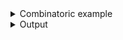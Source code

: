 <details><summary>Combinatoric example</summary>

```no_run
#[derive(Debug, Clone)]
pub struct Options {
    meal: Vec<Meal>,
    premium: bool,
}

#[derive(Debug, Clone)]
struct Meal {
    m: (),
    spicy: Option<usize>,
    drink: bool,
    dish: usize,
}

/// You can mix all sorts of things inside the adjacent group
fn meal() -> impl Parser<Meal> {
    let m = short('o')
        .long("meal")
        .help("A meal [o]rder consists of a main dish with an optional drink")
        .req_flag(());
    let spicy = long("spicy")
        .help("On a scale from 1 to a lot, how spicy do you want your meal?")
        .argument::<usize>("SPICY")
        .optional();
    let drink = long("drink")
        .help("Do you want drink with your meal?")
        .switch();
    let dish = positional::<usize>("DISH").help("Main dish number");
    construct!(Meal {
        m,
        spicy,
        drink,
        dish
    })
    .adjacent()
}

pub fn options() -> OptionParser<Options> {
    let premium = short('p')
        .long("premium")
        .help("Do you want to opt in for premium service?")
        .switch();
    let meal = meal().many();
    construct!(Options { meal, premium }).to_options()
}
```

</details>
<details><summary>Output</summary>


<div class='bpaf-doc'>
$ app --help<br>
<p><b>Usage</b>: <tt><b>app</b></tt> [<tt><b>-o</b></tt> [<tt><b>--spicy</b></tt>=<tt><i>SPICY</i></tt>] [<tt><b>--drink</b></tt>] <tt><i>DISH</i></tt>]... [<tt><b>-p</b></tt>]</p><p><div>
<b>Available options:</b></div><dl><tt><b>-o</b></tt> [<tt><b>--spicy</b></tt>=<tt><i>SPICY</i></tt>] [<tt><b>--drink</b></tt>] <tt><i>DISH</i></tt><dt><tt><b>-o</b></tt>, <tt><b>--meal</b></tt></dt>
<dd>A meal [o]rder consists of a main dish with an optional drink</dd>
<dt><tt><b>    --spicy</b></tt>=<tt><i>SPICY</i></tt></dt>
<dd>On a scale from 1 to a lot, how spicy do you want your meal?</dd>
<dt><tt><b>    --drink</b></tt></dt>
<dd>Do you want drink with your meal?</dd>
<dt><tt><i>DISH</i></tt></dt>
<dd>Main dish number</dd>
<p></p><dt><tt><b>-p</b></tt>, <tt><b>--premium</b></tt></dt>
<dd>Do you want to opt in for premium service?</dd>
<dt><tt><b>-h</b></tt>, <tt><b>--help</b></tt></dt>
<dd>Prints help information</dd>
</dl>
</p>
<style>
div.bpaf-doc {
    padding: 14px;
    background-color:var(--code-block-background-color);
    font-family: mono;
    margin-bottom: 0.75em;
}
div.bpaf-doc dt { margin-left: 1em; }
div.bpaf-doc dd { margin-left: 3em; }
div.bpaf-doc dl { margin-top: 0; padding-left: 1em; }
div.bpaf-doc  { padding-left: 1em; }
</style>
</div>


Let's start simple - a single flag accepts a bunch of stuff, and eveything is present


<div class='bpaf-doc'>
$ app --meal 330 --spicy 10 --drink<br>
Options { meal: [Meal { m: (), spicy: Some(10), drink: true, dish: 330 }], premium: false }
</div>


You can omit some parts, but also have multiple groups thank to `many`


<div class='bpaf-doc'>
$ app --meal 100 --drink --meal 30 --spicy 10 --meal 50<br>
Options { meal: [Meal { m: (), spicy: None, drink: true, dish: 100 }, Meal { m: (), spicy: Some(10), drink: false, dish: 30 }, Meal { m: (), spicy: None, drink: false, dish: 50 }], premium: false }
</div>


As usual it can be mixed with standalone flags


<div class='bpaf-doc'>
$ app --premium --meal 42<br>
Options { meal: [Meal { m: (), spicy: None, drink: false, dish: 42 }], premium: true }
</div>


Thanks to `many` whole meal part is optional


<div class='bpaf-doc'>
$ app --premium<br>
Options { meal: [], premium: true }
</div>


Error messages should be somewhat descriptive


<div class='bpaf-doc'>
$ app --meal --drink --spicy 500<br>
Expected <tt><i>DISH</i></tt>, pass <tt><b>--help</b></tt> for usage information
<style>
div.bpaf-doc {
    padding: 14px;
    background-color:var(--code-block-background-color);
    font-family: mono;
    margin-bottom: 0.75em;
}
div.bpaf-doc dt { margin-left: 1em; }
div.bpaf-doc dd { margin-left: 3em; }
div.bpaf-doc dl { margin-top: 0; padding-left: 1em; }
div.bpaf-doc  { padding-left: 1em; }
</style>
</div>

</details>